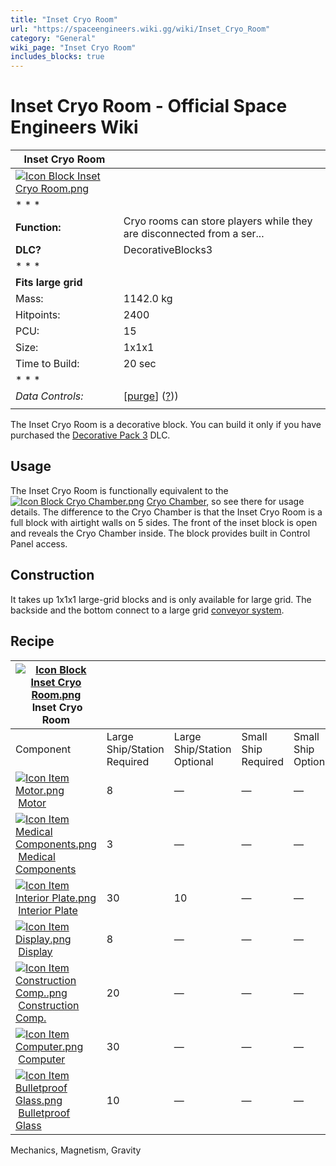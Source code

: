 ```yaml
---
title: "Inset Cryo Room"
url: "https://spaceengineers.wiki.gg/wiki/Inset_Cryo_Room"
category: "General"
wiki_page: "Inset Cryo Room"
includes_blocks: true
---
```


# Inset Cryo Room - Official Space Engineers Wiki

| Inset Cryo Room |     |
| --- | --- |
| [![Icon Block Inset Cryo Room.png](https://spaceengineers.wiki.gg/images/b/b7/Icon_Block_Inset_Cryo_Room.png?aa0d76)](https://spaceengineers.wiki.gg/wiki/File:Icon_Block_Inset_Cryo_Room.png) |     |
| * * * |     |
| **Function:** | Cryo rooms can store players while they are disconnected from a ser... |
| **DLC?** | DecorativeBlocks3 |
| * * * |     |
| **Fits large grid** |     |
| Mass: | 1142.0 kg |
| Hitpoints: | 2400 |
| PCU: | 15  |
| Size: | 1x1x1 |
| Time to Build: | 20 sec |
| * * * |     |
| _Data Controls:_ | \[[purge](https://spaceengineers.wiki.gg/wiki/Inset_Cryo_Room?action=purge)\] ([?](https://spaceengineers.wiki.gg/wiki/Template:Info_Block))) |
|     |     |

The Inset Cryo Room is a decorative block. You can build it only if you have purchased the [Decorative Pack 3](https://spaceengineers.wiki.gg/wiki/Decorative_Pack_3 "Decorative Pack 3") DLC.

## Usage

The Inset Cryo Room is functionally equivalent to the  [![Icon Block Cryo Chamber.png](https://spaceengineers.wiki.gg/images/thumb/0/0b/Icon_Block_Cryo_Chamber.png/21px-Icon_Block_Cryo_Chamber.png?cc526a)](https://spaceengineers.wiki.gg/wiki/Cryo_Chamber "Cryo Chamber") [Cryo Chamber](https://spaceengineers.wiki.gg/wiki/Cryo_Chamber "Cryo Chamber"), so see there for usage details. The difference to the Cryo Chamber is that the Inset Cryo Room is a full block with airtight walls on 5 sides. The front of the inset block is open and reveals the Cryo Chamber inside. The block provides built in Control Panel access.

## Construction

It takes up 1x1x1 large-grid blocks and is only available for large grid. The backside and the bottom connect to a large grid [conveyor system](https://spaceengineers.wiki.gg/wiki/Conveyor_system "Conveyor system").

## Recipe

| [![Icon Block Inset Cryo Room.png](https://spaceengineers.wiki.gg/images/thumb/b/b7/Icon_Block_Inset_Cryo_Room.png/21px-Icon_Block_Inset_Cryo_Room.png?aa0d76)](https://spaceengineers.wiki.gg/wiki/Inset_Cryo_Room "Inset Cryo Room") Inset Cryo Room |     |     |     |     |
| --- | --- | --- | --- | --- |
| Component | Large Ship/Station  <br>Required | Large Ship/Station  <br>Optional | Small Ship  <br>Required | Small Ship  <br>Optional |
| [![Icon Item Motor.png](https://spaceengineers.wiki.gg/images/thumb/2/2c/Icon_Item_Motor.png/21px-Icon_Item_Motor.png?4a2f3f)](https://spaceengineers.wiki.gg/wiki/Motor "Motor") [Motor](https://spaceengineers.wiki.gg/wiki/Motor "Motor") | 8   | —   | —   | —   |
| [![Icon Item Medical Components.png](https://spaceengineers.wiki.gg/images/thumb/8/8c/Icon_Item_Medical_Components.png/21px-Icon_Item_Medical_Components.png?43cd4b)](https://spaceengineers.wiki.gg/wiki/Medical_Components "Medical Components") [Medical Components](https://spaceengineers.wiki.gg/wiki/Medical_Components "Medical Components") | 3   | —   | —   | —   |
| [![Icon Item Interior Plate.png](https://spaceengineers.wiki.gg/images/thumb/7/77/Icon_Item_Interior_Plate.png/21px-Icon_Item_Interior_Plate.png?d80f8e)](https://spaceengineers.wiki.gg/wiki/Interior_Plate "Interior Plate") [Interior Plate](https://spaceengineers.wiki.gg/wiki/Interior_Plate "Interior Plate") | 30  | 10  | —   | —   |
| [![Icon Item Display.png](https://spaceengineers.wiki.gg/images/thumb/4/44/Icon_Item_Display.png/21px-Icon_Item_Display.png?a444bc)](https://spaceengineers.wiki.gg/wiki/Display "Display") [Display](https://spaceengineers.wiki.gg/wiki/Display "Display") | 8   | —   | —   | —   |
| [![Icon Item Construction Comp..png](https://spaceengineers.wiki.gg/images/thumb/4/45/Icon_Item_Construction_Comp..png/21px-Icon_Item_Construction_Comp..png?cdc26f)](https://spaceengineers.wiki.gg/wiki/Construction_Comp. "Construction Comp.") [Construction Comp.](https://spaceengineers.wiki.gg/wiki/Construction_Comp. "Construction Comp.") | 20  | —   | —   | —   |
| [![Icon Item Computer.png](https://spaceengineers.wiki.gg/images/thumb/7/72/Icon_Item_Computer.png/21px-Icon_Item_Computer.png?65c1a4)](https://spaceengineers.wiki.gg/wiki/Computer "Computer") [Computer](https://spaceengineers.wiki.gg/wiki/Computer "Computer") | 30  | —   | —   | —   |
| [![Icon Item Bulletproof Glass.png](https://spaceengineers.wiki.gg/images/thumb/c/c1/Icon_Item_Bulletproof_Glass.png/21px-Icon_Item_Bulletproof_Glass.png?1941ea)](https://spaceengineers.wiki.gg/wiki/Bulletproof_Glass "Bulletproof Glass") [Bulletproof Glass](https://spaceengineers.wiki.gg/wiki/Bulletproof_Glass "Bulletproof Glass") | 10  | —   | —   | —   |

Mechanics, Magnetism, Gravity